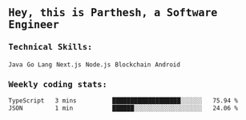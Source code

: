 <samp>
    <h2>Hey, this is Parthesh, a Software Engineer</h2>
    <h3>Technical Skills: </h3>
    <code>Java</code> <code>Go Lang</code> <code>Next.js</code> <code>Node.js</code> <code>Blockchain</code> <code>Android</code>
    <h3>Weekly coding stats:</h3>
<!--START_SECTION:waka-->

```txt
TypeScript   3 mins          ███████████████████░░░░░░   75.94 %
JSON         1 min           ██████░░░░░░░░░░░░░░░░░░░   24.06 %
```

<!--END_SECTION:waka-->
</samp>
